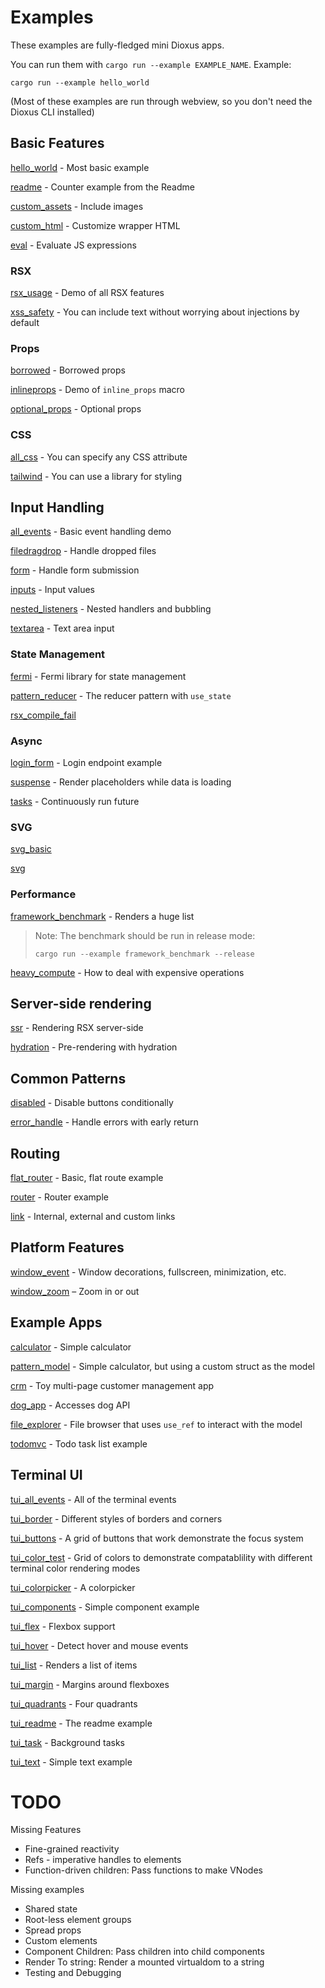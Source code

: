 # Examples

These examples are fully-fledged mini Dioxus apps.

You can run them with `cargo run --example EXAMPLE_NAME`. Example:

```shell
cargo run --example hello_world
```

(Most of these examples are run through webview, so you don't need the Dioxus CLI installed)

## Basic Features

[hello_world](./hello_world.rs) - Most basic example

[readme](./readme.rs) - Counter example from the Readme

[custom_assets](./custom_assets.rs) - Include images

[custom_html](./custom_html.rs) - Customize wrapper HTML

[eval](./eval.rs) - Evaluate JS expressions

### RSX

[rsx_usage](./rsx_usage.rs) - Demo of all RSX features

[xss_safety](./xss_safety.rs) - You can include text without worrying about injections by default

### Props

[borrowed](./borrowed.rs) - Borrowed props

[inlineprops](./inlineprops.rs) - Demo of `inline_props` macro

[optional_props](./optional_props.rs) - Optional props

### CSS

[all_css](./all_css.rs) - You can specify any CSS attribute

[tailwind](./tailwind.rs) - You can use a library for styling

## Input Handling

[all_events](./all_events.rs) - Basic event handling demo

[filedragdrop](./filedragdrop.rs) - Handle dropped files

[form](./form.rs) - Handle form submission

[inputs](./inputs.rs) - Input values

[nested_listeners](./nested_listeners.rs) - Nested handlers and bubbling

[textarea](textarea.rs) - Text area input

### State Management

[fermi](./fermi.rs) - Fermi library for state management

[pattern_reducer](./pattern_reducer.rs) - The reducer pattern with `use_state`

[rsx_compile_fail](./rsx_compile_fail.rs)

### Async

[login_form](./login_form.rs) - Login endpoint example

[suspense](./suspense.rs) - Render placeholders while data is loading

[tasks](./tasks.rs) - Continuously run future

### SVG

[svg_basic](./svg_basic.rs)

[svg](./svg.rs)

### Performance

[framework_benchmark](./framework_benchmark.rs) - Renders a huge list

> Note: The benchmark should be run in release mode:
>
>```shell
> cargo run --example framework_benchmark --release
>```

[heavy_compute](./heavy_compute.rs) - How to deal with expensive operations

## Server-side rendering

[ssr](./ssr.rs) - Rendering RSX server-side

[hydration](./hydration.rs) - Pre-rendering with hydration

## Common Patterns

[disabled](./disabled.rs) - Disable buttons conditionally

[error_handle](./error_handle.rs) - Handle errors with early return

## Routing

[flat_router](./flat_router.rs) - Basic, flat route example

[router](./router.rs) - Router example

[link](./link.rs) - Internal, external and custom links

## Platform Features

[window_event](./window_event.rs) - Window decorations, fullscreen, minimization, etc.

[window_zoom](./window_zoom.rs) – Zoom in or out

## Example Apps

[calculator](./calculator.rs) - Simple calculator

[pattern_model](./pattern_model.rs) - Simple calculator, but using a custom struct as the model

[crm](./crm.rs) - Toy multi-page customer management app

[dog_app](./dog_app.rs) - Accesses dog API

[file_explorer](./file_explorer.rs) - File browser that uses `use_ref` to interact with the model

[todomvc](./todomvc.rs) - Todo task list example

## Terminal UI

[tui_all_events](../packages/tui/examples/tui_all_events.rs) - All of the terminal events

[tui_border](../packages/tui/examples/tui_border.rs) - Different styles of borders and corners

[tui_buttons](../packages/tui/examples/tui_buttons.rs) - A grid of buttons that work demonstrate the focus system

[tui_color_test](../packages/tui/examples/tui_color_test.rs) - Grid of colors to demonstrate compatablility with different terminal color rendering modes

[tui_colorpicker](../packages/tui/examples/tui_colorpicker.rs) - A colorpicker

[tui_components](../packages/tui/examples/tui_components.rs) - Simple component example

[tui_flex](../packages/tui/examples/tui_flex.rs) - Flexbox support

[tui_hover](../packages/tui/examples/tui_hover.rs) - Detect hover and mouse events

[tui_list](../packages/tui/examples/tui_list.rs) - Renders a list of items

[tui_margin](../packages/tui/examples/tui_margin.rs) - Margins around flexboxes

[tui_quadrants](../packages/tui/examples/tui_quadrants.rs) - Four quadrants

[tui_readme](../packages/tui/examples/tui_readme.rs) - The readme example

[tui_task](../packages/tui/examples/tui_task.rs) - Background tasks

[tui_text](../packages/tui/examples/tui_text.rs) - Simple text example

# TODO
Missing Features
- Fine-grained reactivity
- Refs - imperative handles to elements
- Function-driven children: Pass functions to make VNodes

Missing examples
- Shared state
- Root-less element groups
- Spread props
- Custom elements
- Component Children: Pass children into child components
- Render To string: Render a mounted virtualdom to a string
- Testing and Debugging

